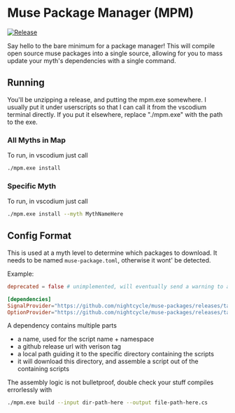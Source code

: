 # Muse Package Manager (MPM)
[![Release](https://github.com/nightcycle/muse-package-manager/actions/workflows/release.yml/badge.svg)](https://github.com/nightcycle/muse-package-manager/actions/workflows/release.yml)

Say hello to the bare minimum for a package manager! This will compile open source muse packages into a single source, allowing for you to mass update your myth's dependencies with a single command.

## Running
You'll be unzipping a release, and putting the mpm.exe somewhere. I usually put it under userscripts so that I can call it from the vscodium terminal directly. If you put it elsewhere, replace "./mpm.exe" with the path to the exe.

### All Myths in Map
To run, in vscodium just call
```sh
./mpm.exe install
```

### Specific Myth
To run, in vscodium just call
```sh
./mpm.exe install --myth MythNameHere
```


## Config Format
This is used at a myth level to determine which packages to download. It needs to be named `muse-package.toml`, otherwise it wont' be detected.

Example:
```toml
deprecated = false # unimplemented, will eventually send a warning to anyone that installs it for them to update

[dependencies]
SignalProvider="https://github.com/nightcycle/muse-packages/releases/tag/v0.2.0/src/signal"
OptionProvider="https://github.com/nightcycle/muse-packages/releases/tag/v0.2.0/src/option"
```

A dependency contains multiple parts
- a name, used for the script name + namespace
- a github release url with verison tag
- a local path guiding it to the specific directory containing the scripts 
- it will download this directory, and assemble a script out of the containing scripts

The assembly logic is not bulletproof, double check your stuff compiles errorlessly with 
```sh 
./mpm.exe build --input dir-path-here --output file-path-here.cs
```
